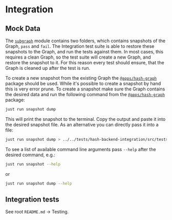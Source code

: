 # Integration

## Mock Data

The [`subgraph`](src/tests/subgraph) module contains two folders, which contains snapshots of the Graph, `pass` and `fail`. The Integration test suite is able to restore these snapshots to the Graph, and run the tests against them. In most cases, this requires a clean Graph, so the test suite will create a new Graph, and restore the snapshot to it. For this reason every test should ensure, that the Graph is cleaned up after the test is run.

To create a new snapshot from the existing Graph the [`@apps/hash-graph`] package should be used. While it's possible to create a snapshot by hand this is very error prune.
To create a snapshot make sure the Graph contains the desired data and run the following command from the [`@apps/hash-graph`] package:

```bash
just run snapshot dump
```

This will print the snapshot to the terminal. Copy the output and paste it into the desired snapshot file. As an alternative you can directly pass it into a file:

```bash
just run snapshot dump > ../../tests/hash-backend-integration/src/tests/subgraph/pass/my-snapshot.jsonl
```

To see a list of available command line arguments pass `--help` after the desired command, e.g.:

```bash
just run snapshot --help
```

or

```bash
just run snapshot dump --help
```

[`@apps/hash-graph`]: ../../apps/hash-graph

## Integration tests

See root `README.md` → Testing.
